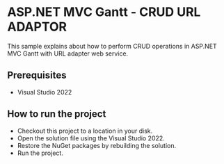 # ASP.NET MVC Gantt - CRUD URL ADAPTOR

This sample explains about how to perform CRUD operations in ASP.NET MVC Gantt with URL adapter web service.

## Prerequisites

* Visual Studio 2022

## How to run the project

* Checkout this project to a location in your disk.
* Open the solution file using the Visual Studio 2022.
* Restore the NuGet packages by rebuilding the solution.
* Run the project.